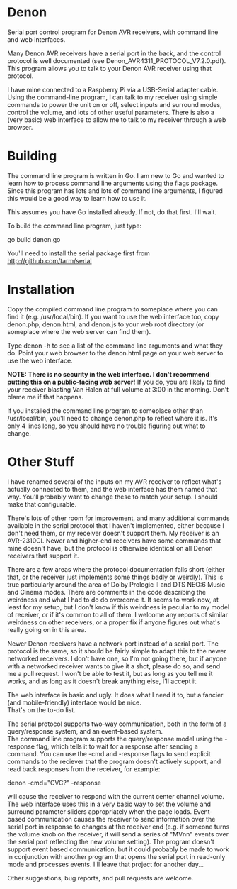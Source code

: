 # Denon
Serial port control program for Denon AVR receivers, with command line and web interfaces.

Many Denon AVR receivers have a serial port in the back, and the control protocol is well documented
(see Denon_AVR4311_PROTOCOL_V7.2.0.pdf).  This program allows you to talk to your Denon AVR receiver using that protocol. 

I have mine connected to a Raspberry Pi via a USB-Serial adapter cable.  Using the command-line program, I can talk to my 
receiver using simple commands to power the unit on or off, select inputs and surround modes, control the volume, and lots 
of other useful parameters.  There is also a (very basic) web interface to allow me to talk to my receiver through a web 
browser.


# Building
The command line program is written in Go.  I am new to Go and wanted to learn how to process command line arguments using 
the flags package.  Since this program has lots and lots of command line arguments, I figured this would be a good way to 
learn how to use it.

This assumes you have Go installed already.  If not, do that first.  I'll wait.

To build the command line program, just type:

go build denon.go

You'll need to install the serial package first from http://github.com/tarm/serial


# Installation
Copy the compiled command line program to someplace where you can find it (e.g. /usr/local/bin).
If you want to use the web interface too, copy denon.php, denon.html, and denon.js to your web root directory (or someplace
where the web server can find them).

Type denon -h to see a list of the command line arguments and what they do.
Point your web browser to the denon.html page on your web server to use the web interface.  

<b>NOTE: There is no security in the web interface.  I don't recommend putting this on a public-facing web server!</b>  If
you do, you are likely to find your receiver blasting Van Halen at full volume at 3:00 in the morning.  Don't blame me if that happens.

If you installed the command line program to someplace other than /usr/local/bin, you'll need to change denon.php to reflect
where it is.  It's only 4 lines long, so you should have no trouble figuring out what to change.


# Other Stuff
I have renamed several of the inputs on my AVR receiver to reflect what's actually connected to them, and the web interface 
has them named that way.  You'll probably want to change these to match your setup.  I should make that configurable.

There's lots of other room for improvement, and many additional commands available in the serial protocol that I haven't 
implemented, either because I don't need them, or my receiver doesn't support them.  My receiver is an AVR-2310CI.  Newer 
and higher-end receivers have some commands that mine doesn't have, but the protocol is otherwise identical on all Denon 
receivers that support it.

There are a few areas where the protocol documentation falls short (either that, or the receiver just implements some things badly 
or weirdly).  This is true particularly around the area of Dolby Prologic II and DTS NEO:6 Music and Cinema modes.  There 
are comments in the code describing the weirdness and what I had to do do overcome it.  It seems to work now, at least for 
my setup, but I don't know if this weirdness is peculiar to my model of receiver, or if it's common to all of them.  I 
welcome any reports of similar weirdness on other receivers, or a proper fix if anyone figures out what's really going on 
in this area.

Newer Denon receivers have a network port instead of a serial port.  The protocol is the same, so it should be fairly simple
to adapt this to the newer networked receivers.  I don't have one, so I'm not going there, but if anyone with a networked
receiver wants to give it a shot, please do so, and send me a pull request.  I won't be able to test it, but as long as you 
tell me it works, and as long as it doesn't break anything else, I'll accept it.

The web interface is basic and ugly.  It does what I need it to, but a fancier (and mobile-friendly) interface would be nice.  
That's on the to-do list.

The serial protocol supports two-way communication, both in the form of a query/response system, and an event-based system.  
The command line program supports the query/response model using the -response flag, which tells it to wait for a response 
after sending a command.  You can use the -cmd and -response flags to send explicit commands to the reciever that the program 
doesn't actively support, and read back responses from the receiver, for example:

denon -cmd="CVC?" -response 

will cause the receiver to respond with the current center channel volume.  The web interface uses this in a very basic way to
set the volume and surround parameter sliders appropriately when the page loads.  Event-based communication causes the receiver 
to send information over the serial port in response to changes at the receiver end (e.g. if someone turns the volume knob 
on the receiver, it will send a series of "MVnn" events over the serial port reflecting the new volume setting).  The program 
doesn't support event based communication, but it could probably be made to work in conjunction with another program that 
opens the serial port in read-only mode and processes events.  I'll leave that project for another day...

Other suggestions, bug reports, and pull requests are welcome.

